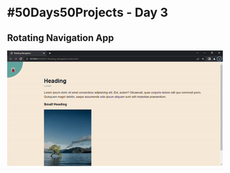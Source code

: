 # #50Days50Projects - Day 3

## Rotating Navigation App

![](/03-Rotating_Navigation/ezgif.com-gif-maker%20(2).gif)